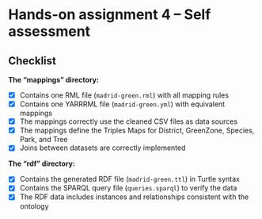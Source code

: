 # Hands-on assignment 4 – Self assessment

## Checklist

**The “mappings” directory:**

- [X] Contains one RML file (`madrid-green.rml`) with all mapping rules  
- [X] Contains one YARRRML file (`madrid-green.yml`) with equivalent mappings  
- [X] The mappings correctly use the cleaned CSV files as data sources  
- [X] The mappings define the Triples Maps for District, GreenZone, Species, Park, and Tree  
- [X] Joins between datasets are correctly implemented  

**The “rdf” directory:**

- [X] Contains the generated RDF file (`madrid-green.ttl`) in Turtle syntax  
- [X] Contains the SPARQL query file (`queries.sparql`) to verify the data  
- [X] The RDF data includes instances and relationships consistent with the ontology
